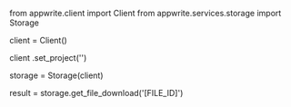 from appwrite.client import Client
from appwrite.services.storage import Storage

client = Client()

client
    .set_project('')

storage = Storage(client)

result = storage.get_file_download('[FILE_ID]')
